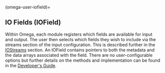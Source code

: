 (omega-user-iofield)=

## IO Fields (IOField)

Within Omega, each module registers which fields are available for
input and output.  The user then selects which fields they wish to
include via the streams section of the input configuration. This is
described further in the [IOStreams](#omega-user-iostreams) section.
An IOField contains pointers to both the metadata and the data arrays
associated with the field. There are no user-configurable options
but further details on the methods and implementation can be found
in the [Developer's Guide](#omega-dev-iofield).
